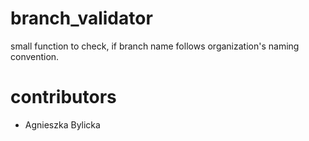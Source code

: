 # branch_validator
small function to check, if branch name follows organization's naming convention.

# contributors
- Agnieszka Bylicka[](mailto:aga_bylicka@poczta.onet.pl)